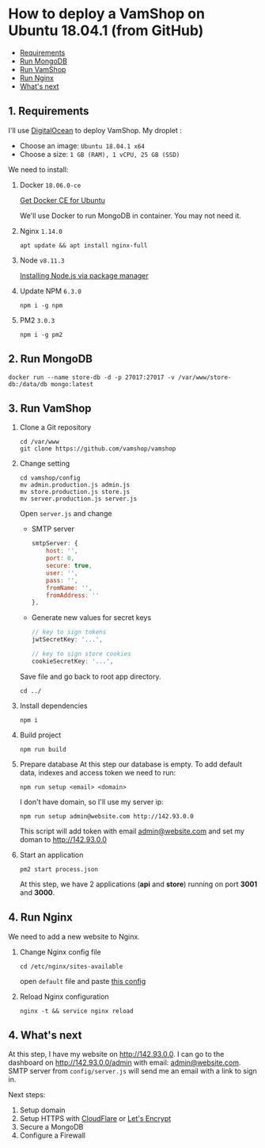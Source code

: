 # How to deploy a VamShop on Ubuntu 18.04.1 (from GitHub)

* [Requirements](#1-requirements)
* [Run MongoDB](#2-run-mongodb)
* [Run VamShop](#3-run-vamshop)
* [Run Nginx](#4-run-nginx)
* [What's next](#5-whats-next)

## 1. Requirements
I'll use [DigitalOcean](https://www.digitalocean.com/) to deploy VamShop.
My droplet :
 - Choose an image: `Ubuntu 18.04.1 x64`
 - Choose a size: `1 GB (RAM), 1 vCPU, 25 GB (SSD)`

We need to install:

1. Docker `18.06.0-ce`

    [Get Docker CE for Ubuntu](https://docs.docker.com/install/linux/docker-ce/ubuntu/#install-docker-ce)

    We'll use Docker to run MongoDB in container. You may not need it.

2. Nginx `1.14.0`
    ```shell
    apt update && apt install nginx-full
    ```

3. Node `v8.11.3`

    [Installing Node.js via package manager](https://nodejs.org/en/download/package-manager/#debian-and-ubuntu-based-linux-distributions)

4. Update NPM `6.3.0`
    ```
    npm i -g npm
    ```

4. PM2 `3.0.3`
    ```
    npm i -g pm2
    ```

## 2. Run MongoDB
```shell
docker run --name store-db -d -p 27017:27017 -v /var/www/store-db:/data/db mongo:latest
```

## 3. Run VamShop
1. Clone a Git repository
    ```shell
    cd /var/www
    git clone https://github.com/vamshop/vamshop
    ```
2. Change setting
    ```
    cd vamshop/config
    mv admin.production.js admin.js
    mv store.production.js store.js
    mv server.production.js server.js
    ```
    
    Open `server.js` and change

    - SMTP server
        ```js
        smtpServer: {
            host: '',
            port: 0,
            secure: true,
            user: '',
            pass: '',
            fromName: '',
            fromAddress: ''
        },
        ```

    - Generate new values for secret keys
        ```js
        // key to sign tokens
        jwtSecretKey: '...',

        // key to sign store cookies
        cookieSecretKey: '...',
        ```

    Save file and go back to root app directory.
    ```
    cd ../
    ```
3. Install dependencies
    ```
    npm i
    ```
4. Build project
    ```
    npm run build
    ```
5. Prepare database
    At this step our database is empty. To add default data, indexes and access token we need to run:

    ```
    npm run setup <email> <domain>
    ```
    I don't have domain, so I'll use my server ip:
    ```
    npm run setup admin@website.com http://142.93.0.0
    ```

    This script will add token with email admin@website.com and set my doman to http://142.93.0.0


6. Start an application
    ```
    pm2 start process.json
    ```
    At this step, we have 2 applications (**api** and **store**) running on port **3001** and **3000**.

## 4. Run Nginx
We need to add a new website to Nginx.
1. Change Nginx config file
    ```
    cd /etc/nginx/sites-available
    ```

    open `default` file and paste [this config](./nginx.md)
2. Reload Nginx configuration
    ```
    nginx -t && service nginx reload
    ```

## 4. What's next
At this step, I have my website on http://142.93.0.0. I can go to the dashboard on http://142.93.0.0/admin with email: admin@website.com. SMTP server from `config/server.js` will send me an email with a link to sign in.

Next steps:
1. Setup domain
2. Setup HTTPS with [CloudFlare](https://www.cloudflare.com/) or [Let's Encrypt](https://letsencrypt.org/)
3. Secure a MongoDB
4. Configure a Firewall